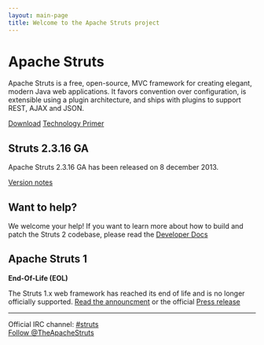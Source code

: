 ```yaml
---
layout: main-page
title: Welcome to the Apache Struts project
---
```


<div class="container">
  <div class="jumbotron">
    <h1>Apache Struts</h1>
    <p>
      Apache Struts is a free, open-source, MVC framework for creating elegant,
      modern Java web applications.  It favors convention over configuration, is
      extensible using a plugin architecture, and ships with plugins to support
      REST, AJAX and JSON.
    </p>
    <a href="http://struts.apache.org/download.cgi#struts2316" class="btn btn-primary btn-large">Download</a>
    <a href="primer.html" class="btn btn-info btn-large">Technology Primer</a>
  </div>
</div>

<div class="container">
  <div class="row">
    <div class="col-md-4">
      <h2>Struts 2.3.16 GA</h2>
      <p>Apache Struts 2.3.16 GA has been released on 8 december 2013.</p>
      <a href="http://struts.apache.org/release/2.3.x/docs/version-notes-2316.html">Version notes</a>
    </div>
    <div class="col-md-4">
      <h2>Want to help?</h2>
      <p>We welcome your help! If you want to learn more about how to build
         and patch the Struts 2 codebase, please read the <a href="youatstruts.html">Developer Docs</a>
      </p>
    </div>
    <div class="col-md-4">
      <h2>Apache Struts 1</h2>
      <p><strong>End-Of-Life (EOL)</strong></p>
      <p>The Struts 1.x web framework has reached its end of life and is no longer officially supported.
         <a href="struts1eol-announcement.html">Read the announcment</a> or the official <a href="struts1eol-press.html">Press release</a>
      </p>
    </div>
  </div>
</div>

<div class="container">
<div class="row col-md-12 text-center">
  <hr/>
</div>
</div>
<div class="container">
<div class="row">
  <div class="col-md-3">
    <div>Official IRC channel: <a href="irc://irc.freenode.net/struts">#struts</a></div>
  </div>
  <div class="col-md-9">
    <div id="fb-root"></div>
    <div class="fb-like" data-href="https://www.facebook.com/apachestruts" data-send="true" data-width="450"
         data-show-faces="false"></div>
    <div class="g-plusone" data-size="medium" data-href="http://struts.apache.org/"></div>
    <a href="https://twitter.com/TheApacheStruts" class="twitter-follow-button" data-show-count="false">Follow
      @TheApacheStruts</a>
  </div>
</div>
</div>

